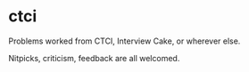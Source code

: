 # ctci
Problems worked from CTCI, Interview Cake, or wherever else.

Nitpicks, criticism, feedback are all welcomed.
